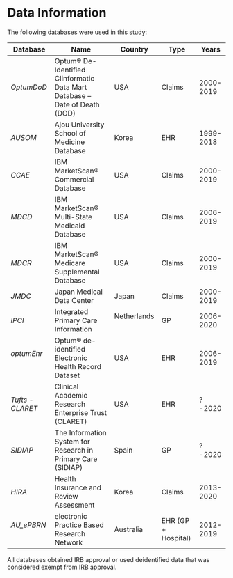 # Data Information #

The following databases were used in this study:

| Database       | Name | Country  | Type | Years
|--------|----------|-----|-----|-----|
| *OptumDoD* | Optum® De-Identified Clinformatic Data Mart Database – Date of Death (DOD) &nbsp; &nbsp;  | USA &nbsp; &nbsp; | Claims &nbsp; &nbsp; | 2000-2019 |
| *AUSOM* &nbsp; &nbsp; | Ajou University School of Medicine Database | Korea &nbsp; &nbsp; | EHR &nbsp; &nbsp; | 1999-2018 |
| *CCAE* &nbsp; &nbsp; | IBM MarketScan® Commercial Database &nbsp; &nbsp; | USA &nbsp; &nbsp; | Claims | 2000-2019 |
| *MDCD* &nbsp; &nbsp; | IBM MarketScan® Multi-State Medicaid Database &nbsp; &nbsp;  | USA &nbsp; &nbsp; | Claims | 2006-2019 |
| *MDCR* &nbsp; &nbsp; | IBM MarketScan® Medicare Supplemental Database &nbsp; &nbsp;  | USA &nbsp; &nbsp; | Claims | 2000-2019 |
| *JMDC* &nbsp; &nbsp; | Japan Medical Data Center &nbsp; &nbsp; | Japan &nbsp; &nbsp; | Claims &nbsp; &nbsp; | 2000-2019 |
| *IPCI* &nbsp; &nbsp; | Integrated Primary Care Information | Netherlands &nbsp; &nbsp; | GP &nbsp; &nbsp; | 2006-2020 |
| *optumEhr* &nbsp; &nbsp; | Optum® de-identified Electronic Health Record Dataset &nbsp; &nbsp;  | USA | EHR &nbsp; &nbsp; | 2006-2019 |
| *Tufts - CLARET* &nbsp; &nbsp; | Clinical Academic Research Enterprise Trust (CLARET) | USA &nbsp; &nbsp; | EHR &nbsp; &nbsp; | ?-2020 |
| *SIDIAP* &nbsp; &nbsp; | The Information System for Research in Primary Care (SIDIAP) | Spain &nbsp; &nbsp; | GP &nbsp; &nbsp; | ?-2020 |
| *HIRA* &nbsp; &nbsp; | Health Insurance and Review Assessment | Korea &nbsp; &nbsp; | Claims &nbsp; &nbsp; | 2013-2020 |
| *AU_ePBRN* &nbsp; &nbsp; |  electronic Practice Based Research Network | Australia &nbsp; &nbsp; | EHR (GP + Hospital) | 2012-2019 |


All databases obtained IRB approval or used deidentified data that was considered exempt from IRB approval.
